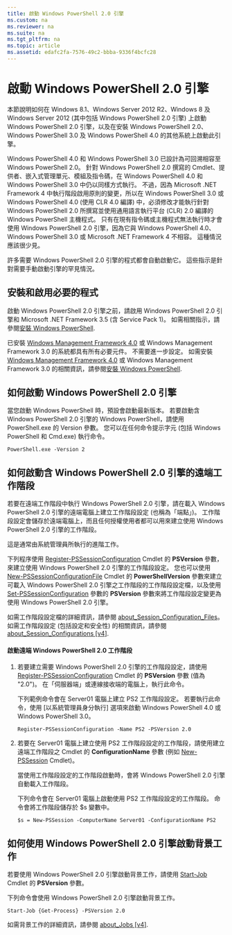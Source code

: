 ```yaml
---
title: 啟動 Windows PowerShell 2.0 引擎
ms.custom: na
ms.reviewer: na
ms.suite: na
ms.tgt_pltfrm: na
ms.topic: article
ms.assetid: edafc2fa-7576-49c2-bbba-9336f4bcfc28
---
```

# 啟動 Windows PowerShell 2.0 引擎
本節說明如何在 Windows 8.1、Windows Server 2012 R2、Windows 8 及 Windows Server 2012 (其中包括 Windows PowerShell 2.0 引擎) 上啟動 Windows PowerShell 2.0 引擎，以及在安裝 Windows PowerShell 2.0、Windows PowerShell 3.0 及 Windows PowerShell 4.0 的其他系統上啟動此引擎。

Windows PowerShell 4.0 和 Windows PowerShell 3.0 已設計為可回溯相容至 Windows PowerShell 2.0。 針對 Windows PowerShell 2.0 撰寫的 Cmdlet、提供者、嵌入式管理單元、模組及指令碼，在 Windows PowerShell 4.0 和 Windows PowerShell 3.0 中仍以同樣方式執行。 不過，因為 Microsoft .NET Framework 4 中執行階段啟用原則的變更，所以在 Windows PowerShell 3.0 或 Windows PowerShell 4.0 (使用 CLR 4.0 編譯) 中，必須修改才能執行針對 Windows PowerShell 2.0 所撰寫並使用通用語言執行平台 (CLR) 2.0 編譯的 Windows PowerShell 主機程式。 只有在現有指令碼或主機程式無法執行時才會使用 Windows PowerShell 2.0 引擎，因為它與 Windows PowerShell 4.0、Windows PowerShell 3.0 或 Microsoft .NET Framework 4 不相容。 這種情況應該很少見。

許多需要 Windows PowerShell 2.0 引擎的程式都會自動啟動它。 這些指示是針對需要手動啟動引擎的罕見情況。

## 安裝和啟用必要的程式
啟動 Windows PowerShell 2.0 引擎之前，請啟用 Windows PowerShell 2.0 引擎和 Microsoft .NET Framework 3.5 (含 Service Pack 1)。 如需相關指示，請參閱[安裝 Windows PowerShell](Installing-Windows-PowerShell.md).

已安裝 [Windows Management Framework 4.0](http://go.microsoft.com/fwlink/?LinkID=293881) 或 Windows Management Framework 3.0 的系統都具有所有必要元件。 不需要進一步設定。 如需安裝 [Windows Management Framework 4.0](http://go.microsoft.com/fwlink/?LinkID=293881) 或 Windows Management Framework 3.0 的相關資訊，請參閱[安裝 Windows PowerShell](Installing-Windows-PowerShell.md).

## 如何啟動 Windows PowerShell 2.0 引擎
當您啟動 Windows PowerShell 時，預設會啟動最新版本。 若要啟動含 Windows PowerShell 2.0 引擎的 Windows PowerShell，請使用 PowerShell.exe 的 Version 參數。 您可以在任何命令提示字元 (包括 Windows PowerShell 和 Cmd.exe) 執行命令。

```
PowerShell.exe -Version 2
```

## 如何啟動含 Windows PowerShell 2.0 引擎的遠端工作階段
若要在遠端工作階段中執行 Windows PowerShell 2.0 引擎，請在載入 Windows PowerShell 2.0 引擎的遠端電腦上建立工作階段設定 (也稱為「端點」)。 工作階段設定會儲存於遠端電腦上，而且任何授權使用者都可以用來建立使用 Windows PowerShell 2.0 引擎的工作階段。

這是通常由系統管理員所執行的進階工作。

下列程序使用 [Register-PSSessionConfiguration](https://technet.microsoft.com/en-us/library/e9152ae2-bd6d-4056-9bc7-dc1893aa29ea) Cmdlet 的 **PSVersion** 參數，來建立使用 Windows PowerShell 2.0 引擎的工作階段設定。 您也可以使用 [New-PSSessionConfigurationFile](https://technet.microsoft.com/en-us/library/5f3e3633-6e90-479c-aea9-ba45a1954866) Cmdlet 的 **PowerShellVersion** 參數來建立可載入 Windows PowerShell 2.0 引擎之工作階段的工作階段設定檔，以及使用 [Set-PSSessionConfiguration](https://technet.microsoft.com/en-us/library/b21fbad3-1759-4260-b206-dcb8431cd6ea) 參數的 **PSVersion** 參數來將工作階段設定變更為使用 Windows PowerShell 2.0 引擎。

如需工作階段設定檔的詳細資訊，請參閱 [about_Session_Configuration_Files](https://technet.microsoft.com/en-us/library/c7217447-1ebf-477b-a8ef-4dbe9a1473b8)。如需工作階段設定 (包括設定和安全性) 的相關資訊，請參閱 [about_Session_Configurations [v4]](https://technet.microsoft.com/en-us/library/a2fbe12a-350c-4d04-be50-24102824e3ab).

#### 啟動遠端 Windows PowerShell 2.0 工作階段

1.  若要建立需要 Windows PowerShell 2.0 引擎的工作階段設定，請使用 [Register-PSSessionConfiguration](https://technet.microsoft.com/en-us/library/e9152ae2-bd6d-4056-9bc7-dc1893aa29ea) Cmdlet 的 **PSVersion** 參數 (值為 "2.0")。 在「伺服器端」或連線接收端的電腦上，執行此命令。

    下列範例命令會在 Server01 電腦上建立 PS2 工作階段設定。 若要執行此命令，使用 [以系統管理員身分執行] 選項來啟動 Windows PowerShell 4.0 或 Windows PowerShell 3.0。

    ```
    Register-PSSessionConfiguration -Name PS2 -PSVersion 2.0
    ```

2.  若要在 Server01 電腦上建立使用 PS2 工作階段設定的工作階段，請使用建立遠端工作階段之 Cmdlet 的 **ConfigurationName** 參數 (例如 [New-PSSession](https://technet.microsoft.com/en-us/library/76f6628c-054c-4eda-ba7a-a6f28daaa26f) Cmdlet)。

    當使用工作階段設定的工作階段啟動時，會將 Windows PowerShell 2.0 引擎自動載入工作階段。

    下列命令會在 Server01 電腦上啟動使用 PS2 工作階段設定的工作階段。 命令會將工作階段儲存於 $s 變數中。

    ```
    $s = New-PSSession -ComputerName Server01 -ConfigurationName PS2
    ```

## 如何使用 Windows PowerShell 2.0 引擎啟動背景工作
若要使用 Windows PowerShell 2.0 引擎啟動背景工作，請使用 [Start-Job](https://technet.microsoft.com/en-us/library/2bc04935-0deb-4ec0-b856-d7290cca6442) Cmdlet 的 **PSVersion** 參數。

下列命令會使用 Windows PowerShell 2.0 引擎啟動背景工作。

```
Start-Job {Get-Process} -PSVersion 2.0
```

如需背景工作的詳細資訊，請參閱 [about_Jobs [v4]](https://technet.microsoft.com/en-us/library/7362512a-8a4e-4575-b2ea-a740e5c4f002).



<!--HONumber=May16_HO2-->


